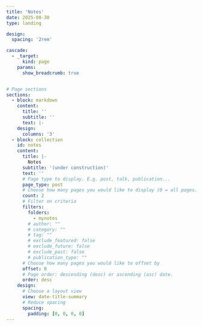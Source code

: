```yaml
---
title: 'Notes'
date: 2025-08-30
type: landing

design:
  spacing: '2rem'

cascade:
  - _target:
      kind: page
    params:
      show_breadcrumb: true


# Page sections
sections:
  - block: markdown
    content:
      title: ''
      subtitle: ''
      text: |-
    design:
      columns: '3'
  - block: collection
    id: notes
    content:
      title: |-
        Notes
      subtitle: '(under construction)'
      text: ''
      # Page type to display. E.g. post, talk, publication...
      page_type: post
      # Choose how many pages you would like to display (0 = all pages)
      count: 2
      # Filter on criteria
      filters:
        folders:
          - mynotes
        # author: ""
        # category: ""
        # tag: ""
        # exclude_featured: false
        # exclude_future: false
        # exclude_past: false
        # publication_type: ""
      # Choose how many pages you would like to offset by
      offset: 0
      # Page order: descending (desc) or ascending (asc) date.
      order: desc
    design:
      # Choose a layout view
      view: date-title-summary
      # Reduce spacing
      spacing:
        padding: [0, 0, 0, 0]
---
```

